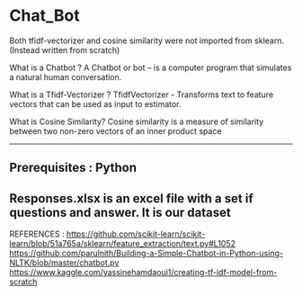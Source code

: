 # Chat_Bot
Both tfidf-vectorizer and cosine similarity were not imported from sklearn.(Instead written from scratch)

What is a Chatbot ?
A Chatbot or bot – is a computer program that simulates a natural human conversation.

What is a Tfidf-Vectorizer ?
TfidfVectorizer - Transforms text to feature vectors that can be used as input to estimator.

What is Cosine Similarity?
Cosine similarity is a measure of similarity between two non-zero vectors of an inner product space

-------------------------------------------------------------------------------------------------------
Prerequisites : Python
-------------------------------------------------------------------------------------------------------
Responses.xlsx is an excel file with a set if questions and answer. It is our dataset 
-------------------------------------------------------------------------------------------------------
REFERENCES : https://github.com/scikit-learn/scikit-learn/blob/51a765a/sklearn/feature_extraction/text.py#L1052
             https://github.com/parulnith/Building-a-Simple-Chatbot-in-Python-using-NLTK/blob/master/chatbot.py
             https://www.kaggle.com/yassinehamdaoui1/creating-tf-idf-model-from-scratch
